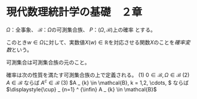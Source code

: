 # 現代数理統計学の基礎　２章

$\Omega$：全事象、
$\mathcal{B}$：$\Omega$の可測集合族、
$P$：$(\Omega, \mathcal{B})$上の確率
とする。

このとき$w \in \Omega$に対して、実数値$X(w) \in \mathbb{R}$を対応させる関数$X$のことを*確率変数*という。

可測集合は可測集合族の元のこと。

確率は次の性質を満たす可測集合族の上で定義される。
(1) $0 \in \mathcal{B}, \Omega \in \mathcal{B}$
(2) $A \in \mathcal{B}$ ならば $A ^ {c} \in \mathcal{B}$
(3) $A _ {k} \in \mathcal{B}, k = 1,2, \cdots, $ ならば
$\displaystyle{\cup} _ {n=1} ^ {\infin} A _ {k} \in \mathcal{B}$

